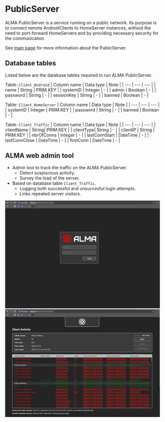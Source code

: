 # PublicServer

ALMA PublicServer is a service running on a public network. Its purpose is to connect remote AndroidClients to HomeServer instances, without the need to port-forward HomeServers and by providing necessary security for the communicaiton. 

See [main page](LINK) for more information about the PublicServer.

## Database tables
Listed below are the database tables required to run ALMA PublicServer.

Table: `Client_Android`
| Column name | Data type | Note |
| --- | --- | --- |
| name | String | PRIM.KEY |
| systemID | Integer | - |
| admin | Boolean | - |
| password | String | - |
| sessionKey | String | - |
| banned | Boolean | - |

Table: `Client_HomeServer`
| Column name | Data type | Note |
| --- | --- | --- |
| systemID | Integer | PRIM.KEY |
| password | String | - |
| banned | Boolean | - |

Table: `Client_Traffic`
| Column name | Data type | Note |
| --- | --- | --- |
| clientName | String| PRIM.KEY |
| clientType| String | - |
| clientIP | String | PRIM.KEY |
| nbrOfConns | Integer | - |
| lastConnStart | DateTime | - |
| lastConnClose | DateTime | - |
| firstConn | DateTime | - |

## ALMA web admin tool
* Admin tool to track the traffic on the ALMA PublicServer.
  * Detect suspiscious activity.
  * Survey the load of the server.
* Based on database table `Client_Traffic`.
  * Logging both successful and unsuccesful login attempts.
  * Links repeated server visitors.
  
<img src="./images/web_admin_login.png">

<img src="./images/web_admin_activity.png">





